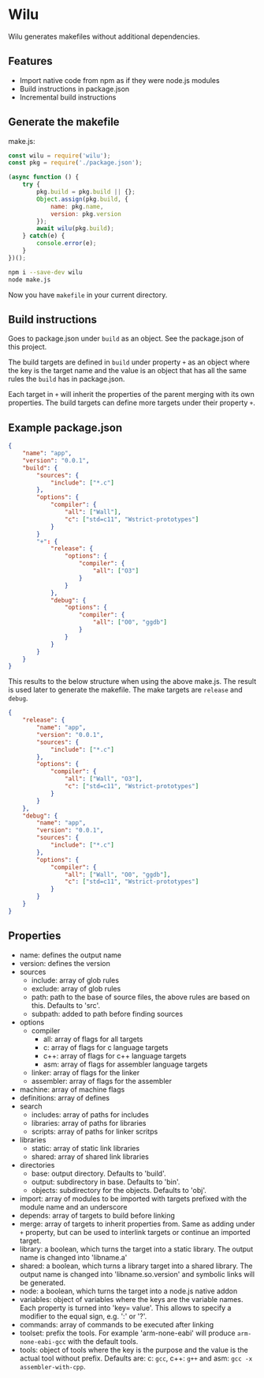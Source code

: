 # Wilu

Wilu generates makefiles without additional dependencies.

## Features

* Import native code from npm as if they were node.js modules
* Build instructions in package.json
* Incremental build instructions

## Generate the makefile

make.js:
```js
const wilu = require('wilu');
const pkg = require('./package.json');

(async function () {
	try {
		pkg.build = pkg.build || {};
		Object.assign(pkg.build, {
			name: pkg.name,
			version: pkg.version
		});
		await wilu(pkg.build);
	} catch(e) {
		console.error(e);
	}
})();
```

```sh
npm i --save-dev wilu
node make.js
```

Now you have `makefile` in your current directory.

## Build instructions

Goes to package.json under `build` as an object. See the package.json of this project.

The build targets are defined in `build` under property `+` as an object where the key is the target name and the value is an object
that has all the same rules the `build` has in package.json.

Each target in `+` will inherit the properties of the parent merging with its own properties.
The build targets can define more targets under their property `+`.

Example package.json
---
```json
{
	"name": "app",
	"version": "0.0.1",
	"build": {
		"sources": {
			"include": ["*.c"]
		},
		"options": {
			"compiler": {
				"all": ["Wall"],
				"c": ["std=c11", "Wstrict-prototypes"]
			}
		}
		"+": {
			"release": {
				"options": {
					"compiler": {
						"all": ["O3"]
					}
				}
			},
			"debug": {
				"options": {
					"compiler": {
						"all": ["O0", "ggdb"]
					}
				}
			}
		}
	}
}
```

This results to the below structure when using the above make.js.
The result is used later to generate the makefile.
The make targets are `release` and `debug`.

```json
{
	"release": {
		"name": "app",
		"version": "0.0.1",
		"sources": {
			"include": ["*.c"]
		},
		"options": {
			"compiler": {
				"all": ["Wall", "O3"],
				"c": ["std=c11", "Wstrict-prototypes"]
			}
		}
	},
	"debug": {
		"name": "app",
		"version": "0.0.1",
		"sources": {
			"include": ["*.c"]
		},
		"options": {
			"compiler": {
				"all": ["Wall", "O0", "ggdb"],
				"c": ["std=c11", "Wstrict-prototypes"]
			}
		}
	}
}
```

## Properties


* name: defines the output name
* version: defines the version
* sources
  - include: array of glob rules
  - exclude: array of glob rules
  - path: path to the base of source files, the above rules are based on this. Defaults to 'src'.
  - subpath: added to path before finding sources
* options
  - compiler
    - all: array of flags for all targets
    - c: array of flags for c language targets
    - c++: array of flags for c++ language targets
    - asm: array of flags for assembler language targets
  - linker: array of flags for the linker
  - assembler: array of flags for the assembler
* machine: array of machine flags
* definitions: array of defines
* search
  - includes: array of paths for includes
  - libraries: array of paths for libraries
  - scripts: array of paths for linker scritps
* libraries
  - static: array of static link libraries
  - shared: array of shared link libraries
* directories
  - base: output directory. Defaults to 'build'.
  - output: subdirectory in base. Defaults to 'bin'.
  - objects: subdirectory for the objects. Defaults to 'obj'.
* import: array of modules to be imported with targets prefixed with the module name and an underscore
* depends: array of targets to build before linking
* merge: array of targets to inherit properties from. Same as adding under `+` property, but can be used to interlink targets or
  continue an imported target.
* library: a boolean, which turns the target into a static library. The output name is changed into 'libname.a'
* shared: a boolean, which turns a library target into a shared library. The output name is changed into 'libname.so.version'
  and symbolic links will be generated.
* node: a boolean, which turns the target into a node.js native addon
* variables: object of variables where the keys are the variable names. Each property is turned into 'key= value'. This allows to
  specify a modifier to the equal sign, e.g. ':' or '?'.
* commands: array of commands to be executed after linking
* toolset: prefix the tools. For example 'arm-none-eabi' will produce `arm-none-eabi-gcc` with the default tools.
* tools: object of tools where the key is the purpose and the value is the actual tool without prefix. Defaults are: c: `gcc`,
  c++: `g++` and asm: `gcc -x assembler-with-cpp`.
